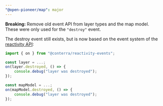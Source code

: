 ```yaml
---
"@open-pioneer/map": major
---
```


**Breaking:** Remove old event API from layer types and the map model. These were only used for the `"destroy"` event.

The destroy event still exists, but is now based on the event system of the [reactivity API](https://github.com/conterra/reactivity/tree/main/packages/reactivity-events):

```ts
import { on } from "@conterra/reactivity-events";

const layer = ...;
on(layer.destroyed, () => {
    console.debug("layer was destroyed");
});

const mapModel = ...;
on(mapModel.destroyed, () => {
    console.debug("layer was destroyed");
});
```
